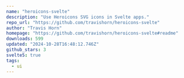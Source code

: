 ```yaml
---
name: "heroicons-svelte"
description: "Use Heroicons SVG icons in Svelte apps."
repo_url: "https://github.com/travishorn/heroicons-svelte"
author: "Travis Horn"
homepage: "https://github.com/travishorn/heroicons-svelte#readme"
downloads: 599
updated: "2024-10-28T16:48:12.746Z"
github_stars: 3
svelte5: true
tags: 
  - ui
---
```

